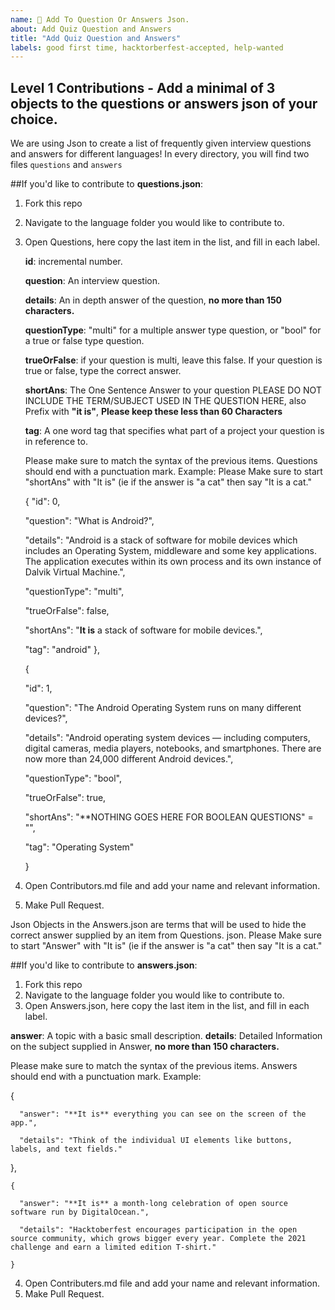```yaml
---
name: 🚀 Add To Question Or Answers Json. 
about: Add Quiz Question and Answers 
title: "Add Quiz Question and Answers"
labels: good first time, hacktorberfest-accepted, help-wanted
---
```


## Level 1 Contributions - Add a minimal of 3 objects to the questions or answers json of your choice. 

We are using Json to create a list of frequently given interview questions and answers for different languages!
In every directory, you will find two files `questions` and `answers`

##If you'd like to contribute to **questions.json**:
1. Fork this repo
2. Navigate to the language folder you would like to contribute to. 
3. Open Questions, here copy the last item in the list, and fill in each label. 
	 
	 **id**: incremental number.

	 **question**: An interview question.

	 **details**: An in depth answer of the question, **no more than 150 characters.**

	 **questionType**: "multi" for a multiple answer type question, or "bool" for a true or false type question.  

	 **trueOrFalse**: if your question is multi, leave this false. If your question is true or false, type the correct answer. 

	 **shortAns**: The One Sentence Answer to your question PLEASE DO NOT INCLUDE THE TERM/SUBJECT USED IN THE QUESTION HERE, also Prefix with **"it is"**, **Please keep these less than 60 Characters**

	 **tag**: A one word tag that specifies what part of a project your question is in reference to.
	
	Please make sure to match the syntax of the previous items. Questions should end with a punctuation mark.
	Example: Please Make sure to start "shortAns" with "It is" (ie if the answer is "a cat" then say "It is a cat."
	
    {
      "id": 0,
      
      "question": "What is Android?",
      
      "details": "Android is a stack of software for mobile devices which includes an Operating System, middleware and some key applications. The application executes within its own process and its own instance of Dalvik Virtual Machine.",
      
      "questionType": "multi",
      
      "trueOrFalse": false,
      
      "shortAns": "**It is** a stack of software for mobile devices.",
      
      "tag": "android"
      },
    
    {
    
      "id": 1,
      
      "question": "The Android Operating System runs on many different devices?",
      
      "details": "Android operating system devices — including computers, digital cameras, media players, notebooks, and smartphones. There are now more than 24,000 different Android devices.",
      
      "questionType": "bool",
      
      "trueOrFalse": true,
      
      "shortAns": "**NOTHING GOES HERE FOR BOOLEAN QUESTIONS" = "",
      
      "tag": "Operating System"
      
    }

4. Open Contributors.md file and add your name and relevant information. 

5. Make Pull Request.

Json Objects in the Answers.json are terms that will be used to hide the correct answer supplied by an item from Questions. json.  Please Make sure to start "Answer" with "It is" (ie if the answer is "a cat" then say "It is a cat." 


##If you'd like to contribute to **answers.json**:
1. Fork this repo
2. Navigate to the language folder you would like to contribute to. 
3. Open Answers.json, here copy the last item in the list, and fill in each label. 
	 
 **answer**: A topic with a basic small description. 
 **details**: Detailed Information on the subject supplied in Answer, **no more than 150 characters.**
	
Please make sure to match the syntax of the previous items. Answers should end with a punctuation mark.
Example: 

   {
   
      "answer": "**It is** everything you can see on the screen of the app.",
      
      "details": "Think of the individual UI elements like buttons, labels, and text fields."
      
   }, 
    
    {
    
      "answer": "**It is** a month-long celebration of open source software run by DigitalOcean.",
      
      "details": "Hacktoberfest encourages participation in the open source community, which grows bigger every year. Complete the 2021 challenge and earn a limited edition T-shirt."
      
    }

4. Open Contributers.md file and add your name and relevant information.
5. Make Pull Request.
